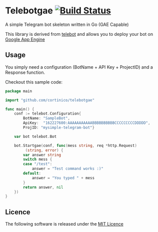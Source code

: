 # Telebotgae [![Build Status](https://travis-ci.org/cortinico/telebotgae.svg?branch=master)](https://travis-ci.org/cortinico/telebotgae)

A simple Telegram bot skeleton written in Go (GAE Capable)

This library is derived from [telebot](https://github.com/cortinico/telebot) and allows you to deploy your
bot on [Google App Engine](https://appengine.google.com)

## Usage

You simply need a configuration (BotName + API Key + ProjectID) and a Response function.

Checkout this sample code:
```go
package main

import "github.com/cortinico/telebotgae"

func main() {
	conf := telebot.Configuration{
		BotName: "SampleBot",
		ApiKey:  "162227600:AAAAAAAAAAABBBBBBBBBBCCCCCCCCCDDDDD",
		ProjID: "mysimple-telegram-bot"}

	var bot telebot.Bot

	bot.Startgae(conf, func(mess string, req *http.Request)
		 (string, error) {
		var answer string
		switch mess {
		case "/test":
			answer = "Test command works :)"
		default:
			answer = "You typed " + mess
		}
		return answer, nil
	})
}
```

## Licence

The following software is released under the [MIT Licence](https://github.com/cortinico/telebot/blob/master/LICENSE)
